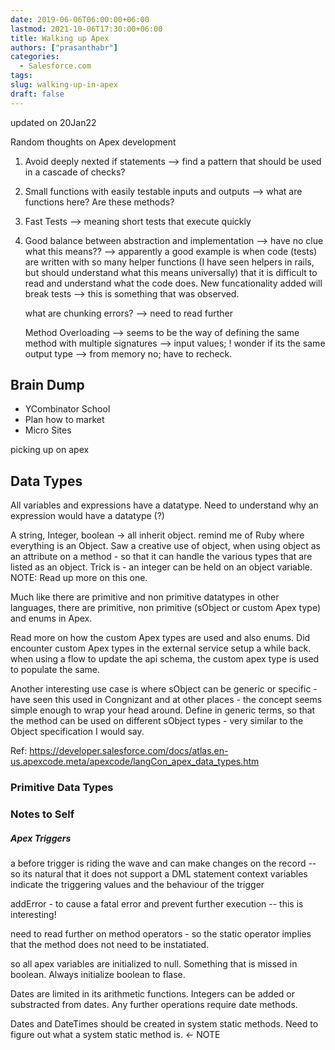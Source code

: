 ```yaml
---
date: 2019-06-06T06:00:00+06:00
lastmod: 2021-10-06T17:30:00+06:00
title: Walking up Apex
authors: ["prasanthabr"]
categories:
  - Salesforce.com
tags:
slug: walking-up-in-apex
draft: false
---
```

updated on 20Jan22

Random thoughts on Apex development
1. Avoid deeply nexted if statements --> find a pattern that should be used in a
   cascade of checks?
2. Small functions with easily testable inputs and outputs --> what are
   functions here? Are these methods?
3. Fast Tests --> meaning short tests that execute quickly
4. Good balance between abstraction and implementation --> have no clue what
   this means?? --> apparently a good example is when code (tests) are written
   with so many helper functions (I have seen helpers in rails, but should
   understand what this means universally) that it is difficult to read and
   understand what the code does. New funcationality added will break tests -->
   this is something that was observed.

   what are chunking errors? --> need to read further

   Method Overloading --> seems to be the way of defining the same method with
   multiple signatures --> input values; ! wonder if its the same output type
   --> from memory no; have to recheck.

## Brain Dump
- YCombinator School
- Plan how to market
- Micro Sites

picking up on apex

## Data Types
All variables and expressions have a datatype. Need to understand why an
expression would have a datatype (?)

A string, Integer, boolean -> all inherit object. remind me of Ruby where
everything is an Object. Saw a creative use of object, when using object as an
attribute on a method - so that it can handle the various types that are listed
as an object. Trick is - an integer can be held on an object variable. NOTE:
Read up more on this one.

Much like there are primitive and non primitive datatypes in other languages,
there are primitive, non primitive (sObject or custom Apex type) and enums in Apex.

Read more on how the custom Apex types are used and also enums.
Did encounter custom Apex types in the external service setup a while back. when
using a flow to update the api schema, the custom apex type is used to populate
the same.

Another interesting use case is where sObject can be generic or specific - have
seen this used in Congnizant and at other places - the concept seems simple
enough to wrap your head around. Define in generic terms, so that the method can
be used on different sObject types - very similar to the Object specification I
would say.

Ref:
https://developer.salesforce.com/docs/atlas.en-us.apexcode.meta/apexcode/langCon_apex_data_types.htm

### Primitive Data Types




### Notes to Self

##### Apex Triggers
a before trigger is riding the wave and can make changes on the record -- so its natural that it does not support a DML statement
context variables indicate the triggering values and the behaviour of the trigger

addError - to cause a fatal error and prevent further execution -- this is interesting!

need to read further on method operators - so the static operator implies that
the method does not need to be instatiated.

so all apex variables are initialized to null. Something that is missed in
boolean. Always initialize boolean to flase.

Dates are limited in its arithmetic functions. Integers can be added or
substracted from dates. Any further operations require date methods.

Dates and DateTimes should be created in system static methods. Need to figure
out what a system static method is. <- NOTE
